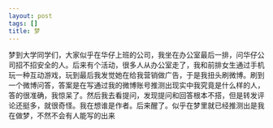 ```yaml
---
layout: post
tags: []
title: 梦
---
```


梦到大学同学们，大家似乎在华仔上班的公司，我坐在办公室最后一排，问华仔公司招不招安全的人。后来有个活动，很多人从办公室走了，我和前排女生通过手机玩一种互动游戏，玩到最后我发觉她在给我营销做广告，于是我扭头刷微博。刷到一个微博问答，答案是在写通过我的微博账号推测出现实中我究竟是什么样的人，答的很准确，我惊呆了。然后我去看提问，发现提问和回答根本不搭，但是转发评论还挺多，就很奇怪。我在想谁是作者。后来醒了。似乎在梦里就已经推测出是我在做梦，不然不会有人能写的出来

